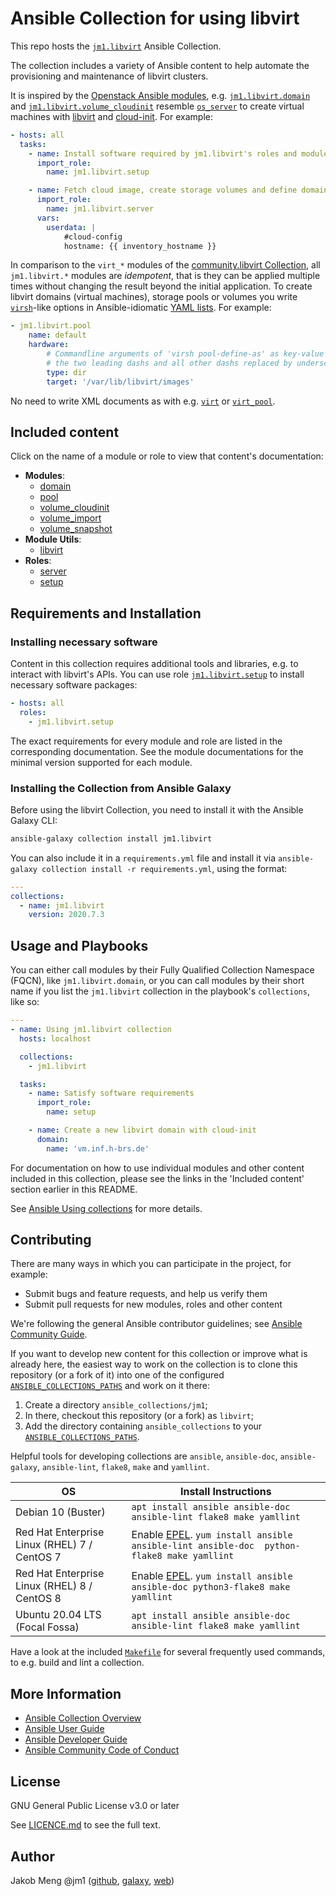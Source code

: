 # Ansible Collection for using libvirt

This repo hosts the [`jm1.libvirt`](https://galaxy.ansible.com/jm1/libvirt) Ansible Collection.

The collection includes a variety of Ansible content to help automate the provisioning and maintenance of libvirt clusters.

It is inspired by the [Openstack Ansible modules](https://galaxy.ansible.com/openstack/cloud),
e.g. [`jm1.libvirt.domain`](https://github.com/JM1/ansible-collection-jm1-libvirt/blob/master/plugins/modules/domain.py) and
[`jm1.libvirt.volume_cloudinit`](https://github.com/JM1/ansible-collection-jm1-libvirt/blob/master/plugins/modules/volume_cloudinit.py)
resemble [`os_server`](https://docs.ansible.com/ansible/latest/modules/os_server_module.html) to create virtual machines
with [libvirt](https://libvirt.org/) and [cloud-init](https://cloudinit.readthedocs.io/). For example:

```yaml
- hosts: all
  tasks:
    - name: Install software required by jm1.libvirt's roles and modules
      import_role:
        name: jm1.libvirt.setup

    - name: Fetch cloud image, create storage volumes and define domain (virtual machine)
      import_role:
        name: jm1.libvirt.server
      vars:
        userdata: |
            #cloud-config
            hostname: {{ inventory_hostname }}
```

In comparison to the `virt_*` modules of the [community.libvirt Collection](https://galaxy.ansible.com/community/libvirt),
all `jm1.libvirt.*` modules are *idempotent*, that is they can be applied multiple times without changing the result
beyond the initial application. To create libvirt domains (virtual machines), storage pools or volumes you write
[`virsh`](https://libvirt.org/manpages/virsh.html)-like options in Ansible-idiomatic
[YAML lists](https://docs.ansible.com/ansible/latest/reference_appendices/YAMLSyntax.html). For example:

```yaml
- jm1.libvirt.pool
    name: default
    hardware:
        # Commandline arguments of 'virsh pool-define-as' as key-value pairs without
        # the two leading dashs and all other dashs replaced by underscores.
        type: dir
        target: '/var/lib/libvirt/images'
```

No need to write XML documents as with e.g. [`virt`](https://docs.ansible.com/ansible/latest/modules/virt_module.html)
or [`virt_pool`](https://docs.ansible.com/ansible/latest/modules/virt_pool_module.html).

## Included content

Click on the name of a module or role to view that content's documentation:

- **Modules**:
    * [domain](https://github.com/JM1/ansible-collection-jm1-libvirt/blob/master/plugins/modules/domain.py)
    * [pool](https://github.com/JM1/ansible-collection-jm1-libvirt/blob/master/plugins/modules/pool.py)
    * [volume_cloudinit](https://github.com/JM1/ansible-collection-jm1-libvirt/blob/master/plugins/modules/volume_cloudinit.py)
    * [volume_import](https://github.com/JM1/ansible-collection-jm1-libvirt/blob/master/plugins/modules/volume_import.py)
    * [volume_snapshot](https://github.com/JM1/ansible-collection-jm1-libvirt/blob/master/plugins/modules/volume_snapshot.py)
- **Module Utils**:
    * [libvirt](https://github.com/JM1/ansible-collection-jm1-libvirt/blob/master/plugins/module_utils/libvirt.py)
- **Roles**:
    * [server](https://github.com/JM1/ansible-collection-jm1-libvirt/blob/master/roles/server/README.md)
    * [setup](https://github.com/JM1/ansible-collection-jm1-libvirt/blob/master/roles/setup/README.md)

## Requirements and Installation

### Installing necessary software

Content in this collection requires additional tools and libraries, e.g. to interact with libvirt's APIs. You can use
role [`jm1.libvirt.setup`](https://github.com/JM1/ansible-collection-jm1-libvirt/blob/master/roles/setup/README.md) to 
install necessary software packages:

```yaml
- hosts: all
  roles:
    - jm1.libvirt.setup
```

The exact requirements for every module and role are listed in the corresponding documentation.
See the module documentations for the minimal version supported for each module.

### Installing the Collection from Ansible Galaxy

Before using the libvirt Collection, you need to install it with the Ansible Galaxy CLI:

```sh
ansible-galaxy collection install jm1.libvirt
```

You can also include it in a `requirements.yml` file and install it via
`ansible-galaxy collection install -r requirements.yml`, using the format:

```yaml
---
collections:
  - name: jm1.libvirt
    version: 2020.7.3
```

## Usage and Playbooks

You can either call modules by their Fully Qualified Collection Namespace (FQCN), like `jm1.libvirt.domain`, or you
can call modules by their short name if you list the `jm1.libvirt` collection in the playbook's `collections`,
like so:

```yaml
---
- name: Using jm1.libvirt collection
  hosts: localhost

  collections:
    - jm1.libvirt

  tasks:
    - name: Satisfy software requirements
      import_role:
        name: setup

    - name: Create a new libvirt domain with cloud-init
      domain:
        name: 'vm.inf.h-brs.de'
```

For documentation on how to use individual modules and other content included in this collection, please see the links
in the 'Included content' section earlier in this README.

See [Ansible Using collections](https://docs.ansible.com/ansible/latest/user_guide/collections_using.html) for more
details.

## Contributing

There are many ways in which you can participate in the project, for example:

- Submit bugs and feature requests, and help us verify them
- Submit pull requests for new modules, roles and other content

We're following the general Ansible contributor guidelines;
see [Ansible Community Guide](https://docs.ansible.com/ansible/latest/community/index.html).

If you want to develop new content for this collection or improve what is already here, the easiest way to work on the
collection is to clone this repository (or a fork of it) into one of the configured [`ANSIBLE_COLLECTIONS_PATHS`](
https://docs.ansible.com/ansible/latest/reference_appendices/config.html#collections-paths) and work on it there:
1. Create a directory `ansible_collections/jm1`;
2. In there, checkout this repository (or a fork) as `libvirt`;
3. Add the directory containing `ansible_collections` to your
   [`ANSIBLE_COLLECTIONS_PATHS`](https://docs.ansible.com/ansible/latest/reference_appendices/config.html#collections-paths).

Helpful tools for developing collections are `ansible`, `ansible-doc`, `ansible-galaxy`, `ansible-lint`, `flake8`,
`make` and `yamllint`.

| OS                                           | Install Instructions                                                |
| -------------------------------------------- | ------------------------------------------------------------------- |
| Debian 10 (Buster)                           | `apt install ansible ansible-doc ansible-lint flake8 make yamllint` |
| Red Hat Enterprise Linux (RHEL) 7 / CentOS 7 | Enable [EPEL](https://fedoraproject.org/wiki/EPEL). `yum install ansible ansible-lint ansible-doc  python-flake8 make yamllint` |
| Red Hat Enterprise Linux (RHEL) 8 / CentOS 8 | Enable [EPEL](https://fedoraproject.org/wiki/EPEL). `yum install ansible              ansible-doc python3-flake8 make yamllint` |
| Ubuntu 20.04 LTS (Focal Fossa)               | `apt install ansible ansible-doc ansible-lint flake8 make yamllint` |

Have a look at the included [`Makefile`](https://github.com/JM1/ansible-collection-jm1-libvirt/blob/master/Makefile) for
several frequently used commands, to e.g. build and lint a collection.

## More Information

- [Ansible Collection Overview](https://github.com/ansible-collections/overview)
- [Ansible User Guide](https://docs.ansible.com/ansible/latest/user_guide/index.html)
- [Ansible Developer Guide](https://docs.ansible.com/ansible/latest/dev_guide/index.html)
- [Ansible Community Code of Conduct](https://docs.ansible.com/ansible/latest/community/code_of_conduct.html)

## License

GNU General Public License v3.0 or later

See [LICENCE.md](https://galaxy.ansible.com/jm1/libvirt/blob/master/LICENSE.md) to see the full text.

## Author

Jakob Meng
@jm1 ([github](https://github.com/jm1), [galaxy](https://galaxy.ansible.com/jm1), [web](http://www.jakobmeng.de))
